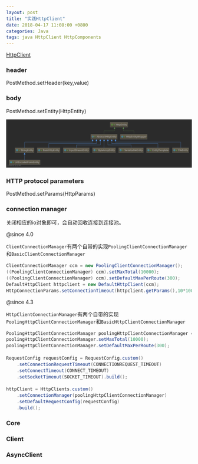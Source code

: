 ```yaml
---
layout: post
title: "实践HttpClient"
date: 2018-04-17 11:08:00 +0800
categories: Java
tags: java HttpClient HttpComponents
---
```


[HttpClient](http://hc.apache.org/)

### header

PostMethod.setHeader(key,value)

### body

PostMethod.setEntity(HttpEntity)

![HttpEntity](/images/HttpClient-HttpEntity.png)

### HTTP protocol parameters

PostMethod.setParams(HttpParams)

### connection manager

关闭相应的io对象即可，会自动回收连接到连接池。

@since 4.0

`ClientConnectionManager`有两个自带的实现`PoolingClientConnectionManager`和`BasicClientConnectionManager`

```java
ClientConnectionManager ccm = new PoolingClientConnectionManager();
((PoolingClientConnectionManager) ccm).setMaxTotal(10000);
((PoolingClientConnectionManager) ccm).setDefaultMaxPerRoute(300);
DefaultHttpClient httpclient = new DefaultHttpClient(ccm);
HttpConnectionParams.setConnectionTimeout(httpclient.getParams(),10*1000);
```

@since 4.3

`HttpClientConnectionManager`有两个自带的实现`PoolingHttpClientConnectionManager`和`BasicHttpClientConnectionManager`

```java
PoolingHttpClientConnectionManager poolingHttpClientConnectionManager = new PoolingHttpClientConnectionManager();
poolingHttpClientConnectionManager.setMaxTotal(10000);
poolingHttpClientConnectionManager.setDefaultMaxPerRoute(300);

RequestConfig requestConfig = RequestConfig.custom()
	.setConnectionRequestTimeout(CONNECTIONREQUEST_TIMEOUT)
	.setConnectTimeout(CONNECT_TIMEOUT)
	.setSocketTimeout(SOCKET_TIMEOUT).build();

httpClient = HttpClients.custom()
	.setConnectionManager(poolingHttpClientConnectionManager)
	.setDefaultRequestConfig(requestConfig)
	.build();
```



### Core

### Client

### AsyncClient

